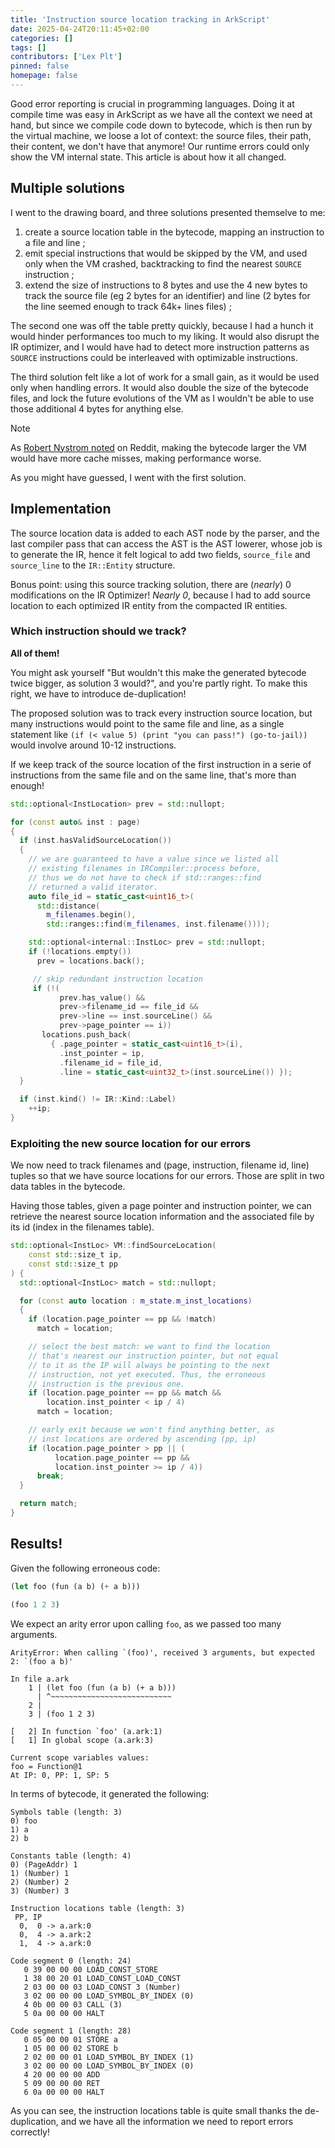 ```yaml
---
title: 'Instruction source location tracking in ArkScript'
date: 2025-04-24T20:11:45+02:00
categories: []
tags: []
contributors: ['Lex Plt']
pinned: false
homepage: false
---
```


Good error reporting is crucial in programming languages. Doing it at compile time was easy in ArkScript as we have all the context we need at hand, but since we compile code down to bytecode, which is then run by the virtual machine, we loose a lot of context: the source files, their path, their content, we don't have that anymore! Our runtime errors could only show the VM internal state. This article is about how it all changed.

## Multiple solutions

I went to the drawing board, and three solutions presented themselve to me:

1. create a source location table in the bytecode, mapping an instruction to a file and line ;
2. emit special instructions that would be skipped by the VM, and used only when the VM crashed, backtracking to find the nearest `SOURCE` instruction ;
3. extend the size of instructions to 8 bytes and use the 4 new bytes to track the source file (eg 2 bytes for an identifier) and line (2 bytes for the line seemed enough to track 64k+ lines files) ;

The second one was off the table pretty quickly, because I had a hunch it would hinder performances too much to my liking. It would also disrupt the IR optimizer, and I would have had to detect more instruction patterns as `SOURCE` instructions could be interleaved with optimizable instructions.

The third solution felt like a lot of work for a small gain, as it would be used only when handling errors. It would also double the size of the bytecode files, and lock the future evolutions of the VM as I wouldn't be able to use those additional 4 bytes for anything else.

> [!NOTE]
> As [Robert Nystrom noted](https://old.reddit.com/r/ProgrammingLanguages/comments/1kcef2l/comment/mq2ibt5/) on Reddit, making the bytecode larger the VM would have more cache misses, making performance worse.

As you might have guessed, I went with the first solution.

## Implementation

The source location data is added to each AST node by the parser, and the last compiler pass that can access the AST is the AST lowerer, whose job is to generate the IR, hence it felt logical to add two fields, `source_file` and `source_line` to the `IR::Entity` structure.

Bonus point: using this source tracking solution, there are (*nearly*) 0 modifications on the IR Optimizer! *Nearly 0*, because I had to add source location to each optimized IR entity from the compacted IR entities.

### Which instruction should we track?

**All of them!**

You might ask yourself "But wouldn't this make the generated bytecode twice bigger, as solution 3 would?", and you're partly right. To make this right, we have to introduce de-duplication!

The proposed solution was to track every instruction source location, but many instructions would point to the same file and line, as a single statement like `(if (< value 5) (print "you can pass!") (go-to-jail))` would involve around 10-12 instructions.

If we keep track of the source location of the first instruction in a serie of instructions from the same file and on the same line, that's more than enough!

```cpp
std::optional<InstLocation> prev = std::nullopt;

for (const auto& inst : page)
{
  if (inst.hasValidSourceLocation())
  {
    // we are guaranteed to have a value since we listed all
    // existing filenames in IRCompiler::process before,
    // thus we do not have to check if std::ranges::find
    // returned a valid iterator.
    auto file_id = static_cast<uint16_t>(
      std::distance(
        m_filenames.begin(),
        std::ranges::find(m_filenames, inst.filename())));

    std::optional<internal::InstLoc> prev = std::nullopt;
    if (!locations.empty())
      prev = locations.back();

     // skip redundant instruction location
     if (!(
           prev.has_value() &&
           prev->filename_id == file_id &&
           prev->line == inst.sourceLine() &&
           prev->page_pointer == i))
       locations.push_back(
         { .page_pointer = static_cast<uint16_t>(i),
           .inst_pointer = ip,
           .filename_id = file_id,
           .line = static_cast<uint32_t>(inst.sourceLine()) });
  }

  if (inst.kind() != IR::Kind::Label)
    ++ip;
}
```

### Exploiting the new source location for our errors

We now need to track filenames and (page, instruction, filename id, line) tuples so that we have source locations for our errors. Those are split in two data tables in the bytecode.

Having those tables, given a page pointer and instruction pointer, we can retrieve the nearest source location information and the associated file by its id (index in the filenames table).

```cpp
std::optional<InstLoc> VM::findSourceLocation(
    const std::size_t ip,
    const std::size_t pp
) {
  std::optional<InstLoc> match = std::nullopt;

  for (const auto location : m_state.m_inst_locations)
  {
    if (location.page_pointer == pp && !match)
      match = location;

    // select the best match: we want to find the location
    // that's nearest our instruction pointer, but not equal
    // to it as the IP will always be pointing to the next
    // instruction, not yet executed. Thus, the erroneous
    // instruction is the previous one.
    if (location.page_pointer == pp && match &&
        location.inst_pointer < ip / 4)
      match = location;

    // early exit because we won't find anything better, as
    // inst locations are ordered by ascending (pp, ip)
    if (location.page_pointer > pp || (
          location.page_pointer == pp &&
          location.inst_pointer >= ip / 4))
      break;
  }

  return match;
}
```

## Results!

Given the following erroneous code:

```lisp
(let foo (fun (a b) (+ a b)))

(foo 1 2 3)
```

We expect an arity error upon calling `foo`, as we passed too many arguments.

```
ArityError: When calling `(foo)', received 3 arguments, but expected 2: `(foo a b)'

In file a.ark
    1 | (let foo (fun (a b) (+ a b)))
      | ^~~~~~~~~~~~~~~~~~~~~~~~~~~~
    2 |
    3 | (foo 1 2 3)

[   2] In function `foo' (a.ark:1)
[   1] In global scope (a.ark:3)

Current scope variables values:
foo = Function@1
At IP: 0, PP: 1, SP: 5
```

In terms of bytecode, it generated the following:

```
Symbols table (length: 3)
0) foo
1) a
2) b

Constants table (length: 4)
0) (PageAddr) 1
1) (Number) 1
2) (Number) 2
3) (Number) 3

Instruction locations table (length: 3)
 PP, IP
  0,  0 -> a.ark:0
  0,  4 -> a.ark:2
  1,  4 -> a.ark:0

Code segment 0 (length: 24)
   0 39 00 00 00 LOAD_CONST_STORE
   1 38 00 20 01 LOAD_CONST_LOAD_CONST
   2 03 00 00 03 LOAD_CONST 3 (Number)
   3 02 00 00 00 LOAD_SYMBOL_BY_INDEX (0)
   4 0b 00 00 03 CALL (3)
   5 0a 00 00 00 HALT

Code segment 1 (length: 28)
   0 05 00 00 01 STORE a
   1 05 00 00 02 STORE b
   2 02 00 00 01 LOAD_SYMBOL_BY_INDEX (1)
   3 02 00 00 00 LOAD_SYMBOL_BY_INDEX (0)
   4 20 00 00 00 ADD
   5 09 00 00 00 RET
   6 0a 00 00 00 HALT
```

As you can see, the instruction locations table is quite small thanks the de-duplication, and we have all the information we need to report errors correctly!


